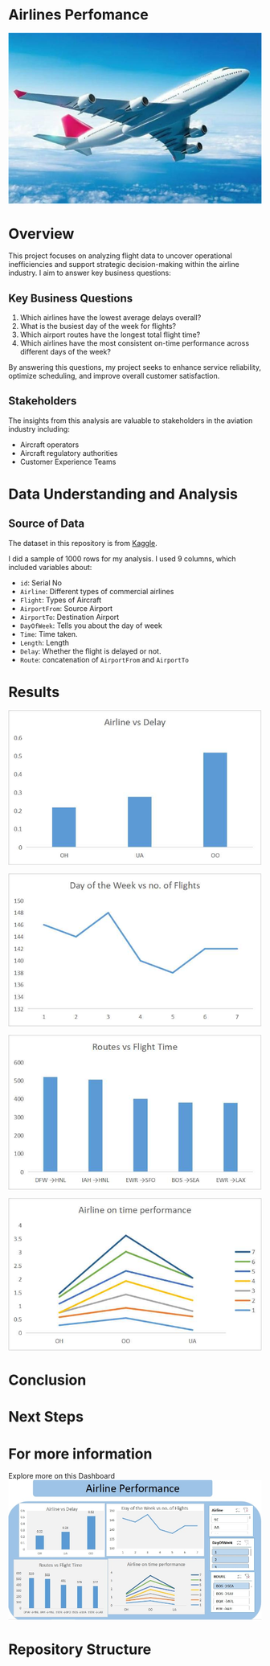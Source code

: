 # Airlines Perfomance

![Aircraft](Images\Aircraft_image.jpg)

# Overview
This project focuses on analyzing flight data to uncover operational inefficiencies and support strategic decision-making within the airline industry. I aim to answer key 
business questions:

## Key Business Questions
1. Which airlines have the lowest average delays overall?
2. What is the busiest day of the week for flights?
3. Which airport routes have the longest total flight time?
4. Which airlines have the most consistent on-time performance across different days of the week?

By answering this questions, my project seeks to enhance service reliability, optimize scheduling, and improve overall customer satisfaction.

## Stakeholders
The insights from this analysis are valuable to stakeholders in the aviation industry including:
- Aircraft operators
- Aircraft regulatory authorities
- Customer Experience Teams

# Data Understanding and Analysis
## Source of Data
The dataset in this repository is from [Kaggle](https://www.kaggle.com/datasets/jimschacko/airlines-dataset-to-predict-a-delay). 

I did a sample of 1000 rows for my analysis. I used 9 columns, which included variables about:
- `id`: Serial No
- `Airline`: Different types of commercial airlines
- `Flight`: Types of Aircraft
- `AirportFrom`: Source Airport
- `AirportTo`: Destination Airport
- `DayOfWeek`: Tells you about the day of week
- `Time`: Time taken. 
- `Length`: Length
- `Delay`: Whether the flight is delayed or not.
- `Route`: concatenation of `AirportFrom` and `AirportTo`

# Results

![AirlinesvsDelay](Images\Airlines_vs_delay.jpg)

![DaysoftheweekvsFlights](Images\Dayoftheweek_vs_no._of_flights.jpg)

![Routes vs Flighttime](Images\Routes_vs_flighttime.jpg)

![Airline on time Perfomance](Images\Airlineontimeperformance.jpg)

# Conclusion


# Next Steps


# For more information
Explore more on this Dashboard
![Airlines Performance](Dashboard.jpg)


# Repository Structure

